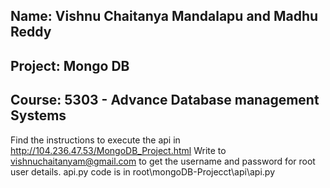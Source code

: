 
## Name: Vishnu Chaitanya Mandalapu and Madhu Reddy
## Project: Mongo DB
## Course: 5303 - Advance Database management Systems

Find the instructions to execute the api in http://104.236.47.53/MongoDB_Project.html 
Write to vishnuchaitanyam@gmail.com to get the username and password for root user details.
api.py code is in root\mongoDB-Projecct\api\api.py
